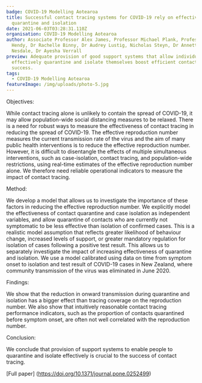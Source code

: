 ```yaml
---
badge: COVID-19 Modelling Aotearoa
title: Successful contact tracing systems for COVID-19 rely on effective
  quarantine and isolation
date: 2021-06-03T03:28:31.110Z
organisation: COVID-19 Modelling Aotearoa
author: Associate Professor Alex James, Professor Michael Plank, Professor Shaun
  Hendy, Dr Rachelle Binny, Dr Audrey Lustig, Nicholas Steyn, Dr Annette
  Nesdale, Dr Ayesha Verrall
preview: Adequate provision of good support systems that allow individuals to
  effectively quarantine and isolate themselves boost efficient contact tracing
  success.
tags:
  - COVID-19 Modelling Aotearoa
featureImage: /img/uploads/photo-5.jpg
---
```

Objectives:

While contact tracing alone is unlikely to contain the spread of COVID-19, it may allow population-wide social distancing measures to be relaxed. There is a need for robust ways to measure the effectiveness of contact tracing in reducing the spread of COVID-19. The effective reproduction number measures the current transmission rate of the virus and the aim of many public health interventions is to reduce the effective reproduction number. However, it is difficult to disentangle the effects of multiple simultaneous interventions, such as case-isolation, contact tracing, and population-wide restrictions, using real-time estimates of the effective reproduction number alone. We therefore need reliable operational indicators to measure the impact of contact tracing.

Method:

We develop a model that allows us to investigate the importance of these factors in reducing the effective reproduction number. We explicitly model the effectiveness of contact quarantine and case isolation as independent variables, and allow quarantine of contacts who are currently not symptomatic to be less effective than isolation of confirmed cases. This is a realistic model assumption that reflects greater likelihood of behaviour change, increased levels of support, or greater mandatory regulation for isolation of cases following a positive test result. This allows us to separately investigate the impact of increasing effectiveness of quarantine and isolation. We use a model calibrated using data on time from symptom onset to isolation and test result of COVID-19 cases in New Zealand, where community transmission of the virus was eliminated in June 2020.

Findings:

We show that the reduction in onward transmission during quarantine and isolation has a bigger effect than tracing coverage on the reproduction number. We also show that intuitively reasonable contact tracing performance indicators, such as the proportion of contacts quarantined before symptom onset, are often not well correlated with the reproduction number.

Conclusion:

We conclude that provision of support systems to enable people to quarantine and isolate effectively is crucial to the success of contact tracing.

[Full paper]
(https://doi.org/10.1371/journal.pone.0252499)